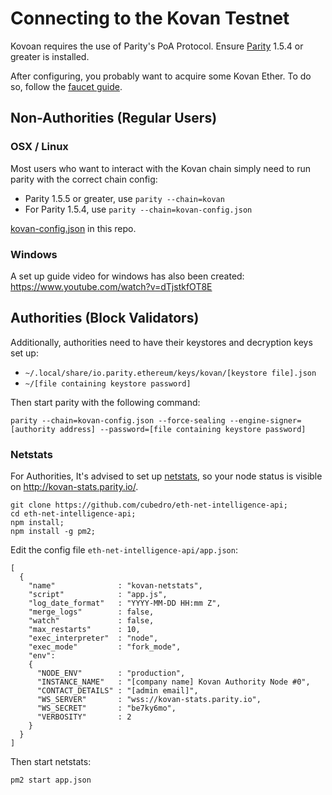 # Connecting to the Kovan Testnet

Kovoan requires the use of Parity's PoA Protocol. Ensure [Parity](https://github.com/ethcore/parity) 1.5.4 or greater is installed.

After configuring, you probably want to acquire some Kovan Ether. To do so, follow the [faucet guide](https://github.com/kovan-testnet/faucet).

## Non-Authorities (Regular Users)

### OSX / Linux

Most users who want to interact with the Kovan chain simply need to run parity with the correct chain config:

* Parity 1.5.5 or greater, use `parity --chain=kovan`
* For Parity 1.5.4, use `parity --chain=kovan-config.json`

[kovan-config.json](https://github.com/kovan-testnet/config/blob/master/kovan-config.json) in this repo.

### Windows

A set up guide video for windows has also been created: https://www.youtube.com/watch?v=dTjstkfOT8E

## Authorities (Block Validators)

Additionally, authorities need to have their keystores and decryption keys set up:

* `~/.local/share/io.parity.ethereum/keys/kovan/[keystore file].json`
* `~/[file containing keystore password]`

Then start parity with the following command:

```
parity --chain=kovan-config.json --force-sealing --engine-signer=[authority address] --password=[file containing keystore password]
```

### Netstats 

For Authorities, It's advised to set up [netstats](https://github.com/cubedro/eth-net-intelligence-api), so your node status is visible on http://kovan-stats.parity.io/.

```
git clone https://github.com/cubedro/eth-net-intelligence-api;
cd eth-net-intelligence-api;
npm install;
npm install -g pm2;
```

Edit the config file `eth-net-intelligence-api/app.json`:

```
[
  {
    "name"              : "kovan-netstats",
    "script"            : "app.js",
    "log_date_format"   : "YYYY-MM-DD HH:mm Z",
    "merge_logs"        : false,
    "watch"             : false,
    "max_restarts"      : 10,
    "exec_interpreter"  : "node",
    "exec_mode"         : "fork_mode",
    "env":
    {
      "NODE_ENV"        : "production",
      "INSTANCE_NAME"   : "[company name] Kovan Authority Node #0",
      "CONTACT_DETAILS" : "[admin email]",
      "WS_SERVER"       : "wss://kovan-stats.parity.io",
      "WS_SECRET"       : "be7ky6mo",
      "VERBOSITY"       : 2
    }
  }
]
```

Then start netstats:

```
pm2 start app.json
```
